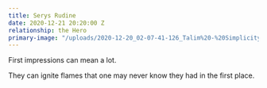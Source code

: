 ```yaml
---
title: Serys Rudine
date: 2020-12-21 20:20:00 Z
relationship: the Hero
primary-image: "/uploads/2020-12-20_02-07-41-126_Talim%20-%20Simplicity.png"
---
```


First impressions can mean a lot. 

They can ignite flames that one may never know they had in the first place.